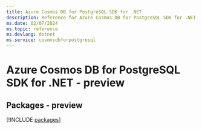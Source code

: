 ```yaml
---
title: Azure Cosmos DB for PostgreSQL SDK for .NET
description: Reference for Azure Cosmos DB for PostgreSQL SDK for .NET
ms.date: 02/07/2024
ms.topic: reference
ms.devlang: dotnet
ms.service: cosmosdbforpostgresql
---
```

# Azure Cosmos DB for PostgreSQL SDK for .NET - preview
## Packages - preview
[!INCLUDE [packages](cosmos-db-for-postgresql-index.md)]